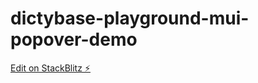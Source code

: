 # dictybase-playground-mui-popover-demo

[Edit on StackBlitz ⚡️](https://stackblitz.com/edit/vitejs-vite-tufwkn)